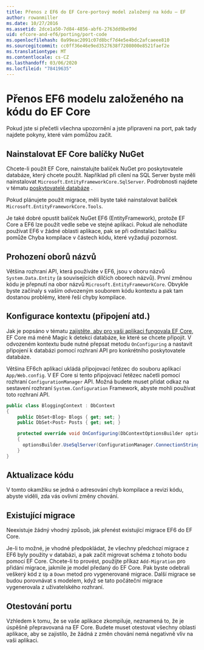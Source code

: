```yaml
---
title: Přenos z EF6 do EF Core-portový model založený na kódu – EF
author: rowanmiller
ms.date: 10/27/2016
ms.assetid: 2dce1a50-7d84-4856-abf6-2763dd9be99d
uid: efcore-and-ef6/porting/port-code
ms.openlocfilehash: 0a99eac2091c07d8bcf7d4e5e4bdc2afcaeee810
ms.sourcegitcommit: cc0ff36e46e9ed3527638f7208000e8521faef2e
ms.translationtype: MT
ms.contentlocale: cs-CZ
ms.lasthandoff: 03/06/2020
ms.locfileid: "78419635"
---
```

# <a name="porting-an-ef6-code-based-model-to-ef-core"></a>Přenos EF6 modelu založeného na kódu do EF Core

Pokud jste si přečetli všechna upozornění a jste připraveni na port, pak tady najdete pokyny, které vám pomůžou začít.

## <a name="install-ef-core-nuget-packages"></a>Nainstalovat EF Core balíčky NuGet

Chcete-li použít EF Core, nainstalujte balíček NuGet pro poskytovatele databáze, který chcete použít. Například při cílení na SQL Server byste měli nainstalovat `Microsoft.EntityFrameworkCore.SqlServer`. Podrobnosti najdete v tématu [poskytovatelé databáze](../../core/providers/index.md) .

Pokud plánujete použít migrace, měli byste také nainstalovat balíček `Microsoft.EntityFrameworkCore.Tools`.

Je také dobré opustit balíček NuGet EF6 (EntityFramework), protože EF Core a EF6 lze použít vedle sebe ve stejné aplikaci. Pokud ale nehodláte používat EF6 v žádné oblasti aplikace, pak se při odinstalaci balíčku pomůže Chyba kompilace v částech kódu, které vyžadují pozornost.

## <a name="swap-namespaces"></a>Prohození oborů názvů

Většina rozhraní API, která používáte v EF6, jsou v oboru názvů `System.Data.Entity` (a souvisejících dílčích oborech názvů). První změnou kódu je přepnutí na obor názvů `Microsoft.EntityFrameworkCore`. Obvykle byste začínaly s vaším odvozeným souborem kódu kontextu a pak tam dostanou problémy, které řeší chyby kompilace.

## <a name="context-configuration-connection-etc"></a>Konfigurace kontextu (připojení atd.)

Jak je popsáno v tématu [zajistěte, aby pro vaši aplikaci fungovala EF Core](ensure-requirements.md), EF Core má méně Magic k detekci databáze, ke které se chcete připojit. V odvozeném kontextu bude nutné přepsat metodu `OnConfiguring` a nastavit připojení k databázi pomocí rozhraní API pro konkrétního poskytovatele databáze.

Většina EF6ch aplikací ukládá připojovací řetězec do souboru aplikací `App/Web.config`. V EF Core si tento připojovací řetězec načetli pomocí rozhraní `ConfigurationManager` API. Možná budete muset přidat odkaz na sestavení rozhraní `System.Configuration` Framework, abyste mohli používat toto rozhraní API.

``` csharp
public class BloggingContext : DbContext
{
    public DbSet<Blog> Blogs { get; set; }
    public DbSet<Post> Posts { get; set; }

    protected override void OnConfiguring(DbContextOptionsBuilder optionsBuilder)
    {
      optionsBuilder.UseSqlServer(ConfigurationManager.ConnectionStrings["BloggingDatabase"].ConnectionString);
    }
}
```

## <a name="update-your-code"></a>Aktualizace kódu

V tomto okamžiku se jedná o adresování chyb kompilace a revizi kódu, abyste viděli, zda vás ovlivní změny chování.

## <a name="existing-migrations"></a>Existující migrace

Neexistuje žádný vhodný způsob, jak přenést existující migrace EF6 do EF Core.

Je-li to možné, je vhodné předpokládat, že všechny předchozí migrace z EF6 byly použity v databázi, a pak začít migrovat schéma z tohoto bodu pomocí EF Core. Chcete-li to provést, použijte příkaz `Add-Migration` pro přidání migrace, jakmile je model předaný do EF Core. Pak byste odebrali veškerý kód z `Up` a `Down` metod pro vygenerované migrace. Další migrace se budou porovnávat s modelem, když se tato počáteční migrace vygenerovala z uživatelského rozhraní.

## <a name="test-the-port"></a>Otestování portu

Vzhledem k tomu, že se vaše aplikace zkompiluje, neznamená to, že je úspěšně přepravovaná na EF Core. Budete muset otestovat všechny oblasti aplikace, aby se zajistilo, že žádná z změn chování nemá negativně vliv na vaši aplikaci.
